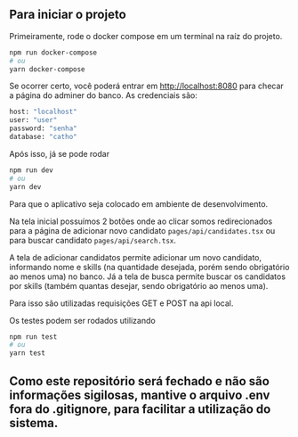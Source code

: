 ## Para iniciar o projeto

Primeiramente, rode o docker compose em um terminal na raíz do projeto.

```bash
npm run docker-compose
# ou
yarn docker-compose
```

Se ocorrer certo, você poderá entrar em [http://localhost:8080](http://localhost:8080) para checar a página do adminer do banco.
As credenciais são:
```bash
host: "localhost"
user: "user"
password: "senha"
database: "catho"
```

Após isso, já se pode rodar
```bash
npm run dev
# ou
yarn dev
```
Para que o aplicativo seja colocado em ambiente de desenvolvimento.

Na tela inicial possuímos 2 botões onde ao clicar somos redirecionados para a página de adicionar novo candidato `pages/api/candidates.tsx` ou para buscar candidato `pages/api/search.tsx`.

A tela de adicionar candidatos permite adicionar um novo candidato, informando nome e skills (na quantidade desejada, porém sendo obrigatório ao menos uma) no banco. Já a tela de busca permite buscar os candidatos por skills (também quantas desejar, sendo obrigatório ao menos uma).

Para isso são utilizadas requisições GET e POST na api local.

Os testes podem ser rodados utilizando
```bash
npm run test
# ou
yarn test
```

## Como este repositório será fechado e não são informações sigilosas, mantive o arquivo .env fora do .gitignore, para facilitar a utilização do sistema.

